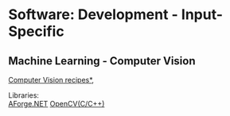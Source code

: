 # Software: Development - Input-Specific

## Machine Learning - Computer Vision

[Computer Vision recipes*](https://github.com/microsoft/computervision-recipes),

Libraries:  
[AForge.NET](http://www.aforgenet.com/)
[OpenCV(C/C++)](https://opencv.org/)
